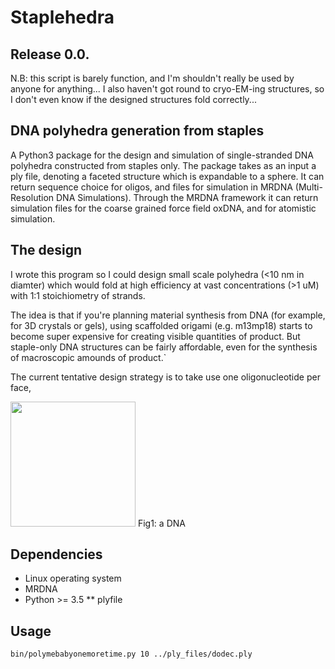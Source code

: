 # Staplehedra


## Release 0.0.

N.B: this script is barely function, and I'm shouldn't really be used by anyone for anything... I also haven't got round to cryo-EM-ing structures, so I don't even know if the designed structures fold correctly...

## DNA polyhedra generation from staples

A Python3 package for the design and simulation of single-stranded DNA polyhedra constructed from staples only. The package takes as an input a ply file, denoting a faceted structure which is expandable to a sphere. It can return sequence choice for oligos, and files for simulation in MRDNA (Multi-Resolution DNA Simulations). Through the MRDNA framework it can return simulation files for the coarse grained force field oxDNA, and for atomistic simulation. 

## The design

I wrote this program so I could design small scale polyhedra (<10 nm in diamter) which would fold at high efficiency at vast concentrations (>1 uM) with 1:1 stoichiometry of strands.

The idea is that if you're planning material synthesis from DNA (for example, for 3D crystals or gels), using scaffolded origami (e.g. m13mp18) starts to become super expensive for creating visible quantities of product. But staple-only DNA structures can be fairly affordable, even for the synthesis of macroscopic amounds of product.`

The current tentative design strategy is to take use one oligonucleotide per face, 

<img src="https://i.imgur.com/WlF92LX.png" width="200"/>
Fig1: a DNA 

## Dependencies

* Linux operating system 
* MRDNA
* Python >= 3.5
** plyfile 

## Usage

```bash
bin/polymebabyonemoretime.py 10 ../ply_files/dodec.ply  
```
